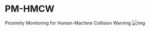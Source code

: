# PM-HMCW
Proximity Monitoring for Human-Machine Collision Warning
![img](https://github.com/dyxm/PM-HMCW/blob/main/Scene_D-000133-000193.gif)
